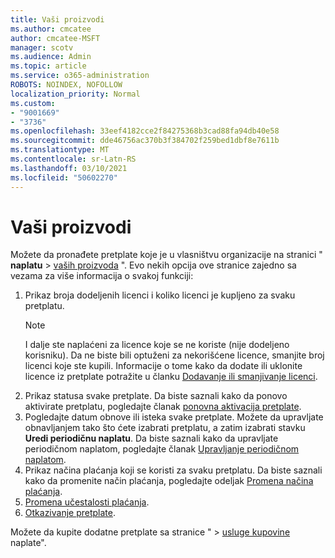 ```yaml
---
title: Vaši proizvodi
ms.author: cmcatee
author: cmcatee-MSFT
manager: scotv
ms.audience: Admin
ms.topic: article
ms.service: o365-administration
ROBOTS: NOINDEX, NOFOLLOW
localization_priority: Normal
ms.custom:
- "9001669"
- "3736"
ms.openlocfilehash: 33eef4182cce2f84275368b3cad88fa94db40e58
ms.sourcegitcommit: dde46756ac370b3f384702f259bed1dbf8e7611b
ms.translationtype: MT
ms.contentlocale: sr-Latn-RS
ms.lasthandoff: 03/10/2021
ms.locfileid: "50602270"
---
```

# <a name="your-products"></a>Vaši proizvodi

Možete da pronađete pretplate koje je u vlasništvu organizacije na stranici " **naplatu**  >  [vaših proizvoda](https://go.microsoft.com/fwlink/p/?linkid=842054) ". Evo nekih opcija ove stranice zajedno sa vezama za više informacija o svakoj funkciji:

1. Prikaz broja dodeljenih licenci i koliko licenci je kupljeno za svaku pretplatu.
    > [!NOTE]
    > I dalje ste naplaćeni za licence koje se ne koriste (nije dodeljeno korisniku). Da ne biste bili optuženi za nekorišćene licence, smanjite broj licenci koje ste kupili. Informacije o tome kako da dodate ili uklonite licence iz pretplate potražite u članku [Dodavanje ili smanjivanje licenci](https://docs.microsoft.com/alchemyinsights/how-to-add-or-reduce-licenses).
2. Prikaz statusa svake pretplate. Da biste saznali kako da ponovo aktivirate pretplatu, pogledajte članak [ponovna aktivacija pretplate](reactivate-your-subscription.md).
3. Pogledajte datum obnove ili isteka svake pretplate. Možete da upravljate obnavljanjem tako što ćete izabrati pretplatu, a zatim izabrati stavku **Uredi periodičnu naplatu**. Da biste saznali kako da upravljate periodičnom naplatom, pogledajte članak [Upravljanje periodičnom naplatom](manage-auto-renewal.md).
4. Prikaz načina plaćanja koji se koristi za svaku pretplatu. Da biste saznali kako da promenite način plaćanja, pogledajte odeljak [Promena načina plaćanja](change-payment-method.md).
5. [Promena učestalosti plaćanja](change-how-often-you-pay.md).
6. [Otkazivanje pretplate](https://go.microsoft.com/fwlink/?linkid=2119113).

Možete da kupite dodatne pretplate sa stranice "  >  [usluge kupovine](https://go.microsoft.com/fwlink/p/?linkid=868433) naplate".